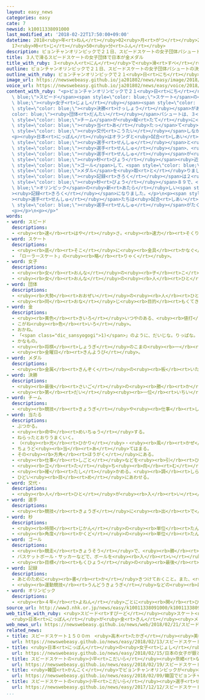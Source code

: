 ```yaml
---
layout: easy_news
categories: easy
cate: 7
newsid: k10011338091000
last_modified_at: '2018-02-22T17:50:00+09:00'
datetime: 2018<ruby>年<rt>ねん</rt></ruby>02<ruby>月<rt>がつ</rt></ruby>22<ruby>日<rt>にち</rt></ruby>
  17<ruby>時<rt>じ</rt></ruby>50<ruby>分<rt>ふん</rt></ruby>
description: ピョンチャンオリンピックで２１日、スピードスケートの女子団体パシュートの決勝がありました。
title: ３人で滑るスピードスケートの女子団体で日本が金メダル
title_with_ruby: ３<ruby>人<rt>にん</rt></ruby>で<ruby>滑<rt>すべ</rt></ruby>るスピードスケートの<ruby>女子<rt>じょし</rt></ruby><ruby>団体<rt>だんたい</rt></ruby>で<ruby>日本<rt>にっぽん</rt></ruby>が<ruby>金<rt>きん</rt></ruby>メダル
outline: ピョンチャンオリンピックで２１日、スピードスケートの女子団体パシュートの決勝がありました。
outline_with_ruby: ピョンチャンオリンピックで２１<ruby>日<rt>にち</rt></ruby>、スピードスケートの<ruby>女子<rt>じょし</rt></ruby><ruby>団体<rt>だんたい</rt></ruby>パシュートの<ruby>決勝<rt>けっしょう</rt></ruby>がありました。
image_url: https://newswebeasy.github.io/ja201802/news/easy/image/2018/02/22/k10011338091000.jpg
voice_url: https://newswebeasy.github.io/ja201802/news/easy/voice/2018/02/22/k10011338091000.mp3
content_with_ruby: "<p>ピョンチャンオリンピックで２１<ruby>日<rt>にち</rt></ruby>、<span style=\"color:\
  \ blue;\">スピード</span><span style=\"color: blue;\">スケート</span>の<span style=\"color:\
  \ blue;\"><ruby>女子<rt>じょし</rt></ruby></span><span style=\"color: blue;\"><ruby>団体<rt>だんたい</rt></ruby></span>パシュートの<span\
  \ style=\"color: blue;\"><ruby>決勝<rt>けっしょう</rt></ruby></span>がありました。<span style=\"\
  color: blue;\"><ruby>団体<rt>だんたい</rt></ruby></span>パシュートは、３<ruby>人<rt>にん</rt></ruby>の<span\
  \ style=\"color: blue;\">チーム</span>が<ruby>縦<rt>たて</rt></ruby>に<ruby>並<rt>なら</rt></ruby>んで<ruby>滑<rt>すべ</rt></ruby>ります。いちばん<ruby>前<rt>まえ</rt></ruby>は<ruby>強<rt>つよ</rt></ruby>い<ruby>風<rt>かぜ</rt></ruby>が<span\
  \ style=\"color: blue;\"><ruby>当<rt>あ</rt></ruby>たっ</span>て<ruby>疲<rt>つか</rt></ruby>れるため、<span\
  \ style=\"color: blue;\"><ruby>交代<rt>こうたい</rt></ruby></span>しながら<ruby>滑<rt>すべ</rt></ruby>ります。</p>\n\
  <p><ruby>日本<rt>にっぽん</rt></ruby>はオランダと<ruby>試合<rt>しあい</rt></ruby>をして、<ruby>高木<rt>たかぎ</rt></ruby><ruby>美帆<rt>みほ</rt></ruby><span\
  \ style=\"color: blue;\"><ruby>選手<rt>せんしゅ</rt></ruby></span>と<ruby>姉<rt>あね</rt></ruby>の<ruby>高木<rt>たかぎ</rt></ruby><ruby>菜那<rt>なな</rt></ruby><span\
  \ style=\"color: blue;\"><ruby>選手<rt>せんしゅ</rt></ruby></span>、<ruby>佐藤<rt>さとう</rt></ruby><ruby>綾乃<rt>あやの</rt></ruby><span\
  \ style=\"color: blue;\"><ruby>選手<rt>せんしゅ</rt></ruby></span>が<ruby>出<rt>で</rt></ruby>ました。<ruby>途中<rt>とちゅう</rt></ruby>でオランダのほうがはやくなりましたが、<ruby>最後<rt>さいご</rt></ruby>に<ruby>日本<rt>にっぽん</rt></ruby>がオランダより２<span\
  \ style=\"color: blue;\"><ruby>秒<rt>びょう</rt></ruby></span><ruby>近<rt>ちか</rt></ruby>くはやく<span\
  \ style=\"color: blue;\">ゴール</span>して、<span style=\"color: blue;\"><ruby>金<rt>きん</rt></ruby></span><span\
  \ style=\"color: blue;\">メダル</span>を<ruby>取<rt>と</rt></ruby>りました。<ruby>日本<rt>にっぽん</rt></ruby>の<span\
  \ style=\"color: blue;\"><ruby>記録<rt>きろく</rt></ruby></span>は２<ruby>分<rt>ふん</rt></ruby>５３<span\
  \ style=\"color: blue;\"><ruby>秒<rt>びょう</rt></ruby></span>８９で、<span style=\"color:\
  \ blue;\">オリンピック</span>の<ruby>新<rt>あたら</rt></ruby>しい<span style=\"color: blue;\"\
  ><ruby>記録<rt>きろく</rt></ruby></span>になりました。</p>\n<p><span style=\"color: blue;\"\
  ><ruby>選手<rt>せんしゅ</rt></ruby></span>たちは<ruby>試合<rt>しあい</rt></ruby>のあと、「みんなの<ruby>力<rt>ちから</rt></ruby>を１つにすれば、<ruby>強<rt>つよ</rt></ruby>い<span\
  \ style=\"color: blue;\"><ruby>選手<rt>せんしゅ</rt></ruby></span>がたくさんいる<ruby>国<rt>くに</rt></ruby>にも<ruby>勝<rt>か</rt></ruby>つことができます」と<ruby>話<rt>はな</rt></ruby>しました。</p>\n\
  <p></p>\n<p></p>"
words:
- word: スピード
  descriptions:
  - <ruby><rb>速</rb><rt>はや</rt></ruby>さ。<ruby><rb>速力</rb><rt>そくりょく</rt></ruby>。
- word: スケート
  descriptions:
  - <ruby><rb>底</rb><rt>そこ</rt></ruby>に<ruby><rb>金具</rb><rt>かなぐ</rt></ruby>の<ruby><rb>刃</rb><rt>は</rt></ruby>がついているくつをはいて、<ruby><rb>氷</rb><rt>こおり</rt></ruby>の<ruby><rb>上</rb><rt>うえ</rt></ruby>をすべるスポーツ。アイススケート。また、そのためのくつ。
  - 「ローラースケート」の<ruby><rb>略</rb><rt>りゃく</rt></ruby>。
- word: 女子
  descriptions:
  - <ruby><rb>女</rb><rt>おんな</rt></ruby>の<ruby><rb>子</rb><rt>こ</rt></ruby>。
  - <ruby><rb>女</rb><rt>おんな</rt></ruby>の<ruby><rb>人</rb><rt>ひと</rt></ruby>。<ruby><rb>女性</rb><rt>じょせい</rt></ruby>。
- word: 団体
  descriptions:
  - <ruby><rb>大勢</rb><rt>おおぜい</rt></ruby>の<ruby><rb>人</rb><rt>ひと</rt></ruby>の<ruby><rb>集</rb><rt>あつ</rt></ruby>まり。
  - <ruby><rb>同</rb><rt>おな</rt></ruby>じ<ruby><rb>目的</rb><rt>もくてき</rt></ruby>を<ruby><rb>持</rb><rt>も</rt></ruby>った<ruby><rb>人々</rb><rt>ひとびと</rt></ruby>の<ruby><rb>集</rb><rt>あつ</rt></ruby>まり。
- word: 金
  descriptions:
  - <ruby><rb>黄色</rb><rt>きいろ</rt></ruby>いつやのある、<ruby><rb>値打</rb><rt>ねう</rt></ruby>ちの<ruby><rb>高</rb><rt>たか</rt></ruby>い<ruby><rb>金属</rb><rt>きんぞく</rt></ruby>。こがね。
  - こがね<ruby><rb>色</rb><rt>いろ</rt></ruby>。
  - おかね。
  - 「<span class="dic_sansyogogi">1)</span>」のように、だいじな。りっぱな。
  - かなもの。
  - <ruby><rb>将棋</rb><rt>しょうぎ</rt></ruby>のこまの<ruby><rb>一</rb><rt>ひと</rt></ruby>つ。
  - <ruby><rb>金曜日</rb><rt>きんようび</rt></ruby>。
- word: メダル
  descriptions:
  - <ruby><rb>金属</rb><rt>きんぞく</rt></ruby>の<ruby><rb>板</rb><rt>いた</rt></ruby>に、<ruby><rb>絵</rb><rt>え</rt></ruby>や<ruby><rb>文字</rb><rt>もじ</rt></ruby>などをうきぼりにしたもの。<ruby><rb>記念品</rb><rt>きねんひん</rt></ruby>や<ruby><rb>賞品</rb><rt>しょうひん</rt></ruby>などにする。
- word: 決勝
  descriptions:
  - <ruby><rb>最後</rb><rt>さいご</rt></ruby>の<ruby><rb>勝</rb><rt>か</rt></ruby>ち<ruby><rb>負</rb><rt>ま</rt></ruby>けを<ruby><rb>決</rb><rt>き</rt></ruby>めること。
  - <ruby><rb>第</rb><rt>だい</rt></ruby><ruby><rb>一位</rb><rt>いちい</rt></ruby>のものを<ruby><rb>決</rb><rt>き</rt></ruby>めること。
- word: チーム
  descriptions:
  - <ruby><rb>競技</rb><rt>きょうぎ</rt></ruby>や<ruby><rb>仕事</rb><rt>しごと</rt></ruby>をするときの、<ruby><rb>組</rb><rt>くみ</rt></ruby>や<ruby><rb>団体</rb><rt>だんたい</rt></ruby>。
- word: 当たる
  descriptions:
  - ぶつかる。
  - <ruby><rb>命中</rb><rt>めいちゅう</rt></ruby>する。
  - ねらったとおりうまくいく。
  - （<ruby><rb>光</rb><rt>ひかり</rt></ruby>・<ruby><rb>風</rb><rt>かぜ</rt></ruby>などを）<ruby><rb>受</rb><rt>う</rt></ruby>けるようにする。
  - ちょうど<ruby><rb>当</rb><rt>あ</rt></ruby>てはまる。
  - その<ruby><rb>方角</rb><rt>ほうがく</rt></ruby>にある。
  - <ruby><rb>仕事</rb><rt>しごと</rt></ruby>などを<ruby><rb>引</rb><rt>ひ</rt></ruby>き<ruby><rb>受</rb><rt>う</rt></ruby>ける。
  - <ruby><rb>立</rb><rt>た</rt></ruby>ち<ruby><rb>向</rb><rt>む</rt></ruby>かう。
  - <ruby><rb>確</rb><rt>たし</rt></ruby>かめる。<ruby><rb>調</rb><rt>しら</rt></ruby>べる。
  - ひどい<ruby><rb>目</rb><rt>め</rt></ruby>にあわせる。
- word: 交代・
  descriptions:
  - <ruby><rb>人</rb><rt>ひと</rt></ruby>が<ruby><rb>入</rb><rt>い</rt></ruby>れかわること。かわり<ruby><rb>合</rb><rt>あ</rt></ruby>うこと。
- word: 選手
  descriptions:
  - <ruby><rb>競技</rb><rt>きょうぎ</rt></ruby>に<ruby><rb>出</rb><rt>で</rt></ruby>るために<ruby><rb>選</rb><rt>えら</rt></ruby>ばれた<ruby><rb>人</rb><rt>ひと</rt></ruby>。
- word: 秒
  descriptions:
  - <ruby><rb>時間</rb><rt>じかん</rt></ruby>の<ruby><rb>単位</rb><rt>たんい</rt></ruby>。１<ruby><rb>分</rb><rt>ぷん</rt></ruby>の６０<ruby><rb>分</rb><rt>ぶん</rt></ruby>の１。
  - <ruby><rb>角度</rb><rt>かくど</rt></ruby>の<ruby><rb>単位</rb><rt>たんい</rt></ruby>。１<ruby><rb>分</rb><rt>ぷん</rt></ruby>の６０<ruby><rb>分</rb><rt>ぶん</rt></ruby>の１。
- word: ゴール
  descriptions:
  - <ruby><rb>競走</rb><rt>きょうそう</rt></ruby>で、<ruby><rb>勝</rb><rt>か</rt></ruby>ち<ruby><rb>負</rb><rt>ま</rt></ruby>けを<ruby><rb>決</rb><rt>き</rt></ruby>める<ruby><rb>所</rb><rt>ところ</rt></ruby>。<ruby><rb>決勝点</rb><rt>けっしょうてん</rt></ruby>。
  - バスケットボール・サッカーなどで、ボールを<ruby><rb>入</rb><rt>い</rt></ruby>れると<ruby><rb>点</rb><rt>てん</rt></ruby>になる<ruby><rb>所</rb><rt>ところ</rt></ruby>。また、そこにボールを<ruby><rb>入</rb><rt>い</rt></ruby>れること。
  - <ruby><rb>目標</rb><rt>もくひょう</rt></ruby>の<ruby><rb>最後</rb><rt>さいご</rt></ruby>の<ruby><rb>点</rb><rt>てん</rt></ruby>。
- word: 記録
  descriptions:
  - あとのために<ruby><rb>書</rb><rt>か</rt></ruby>きつけておくこと。また、<ruby><rb>書</rb><rt>か</rt></ruby>きつけたもの。
  - <ruby><rb>運動競技</rb><rt>うんどうきょうぎ</rt></ruby>などの<ruby><rb>最高</rb><rt>さいこう</rt></ruby>の<ruby><rb>成績</rb><rt>せいせき</rt></ruby>。レコード。
- word: オリンピック
  descriptions:
  - <ruby><rb>４年</rb><rt>よねん</rt></ruby>ごとに<ruby><rb>開</rb><rt>ひら</rt></ruby>かれ、<ruby><rb>世界</rb><rt>せかい</rt></ruby>じゅうの<ruby><rb>国々</rb><rt>くにぐに</rt></ruby>から<ruby><rb>選手</rb><rt>せんしゅ</rt></ruby>が<ruby><rb>参加</rb><rt>さんか</rt></ruby>する<ruby><rb>競技大会</rb><rt>きょうぎたいかい</rt></ruby>。<ruby><rb>古代</rb><rt>こだい</rt></ruby>ギリシャのオリンピアで<ruby><rb>開</rb><rt>ひら</rt></ruby>かれた<ruby><rb>古代</rb><rt>こだい</rt></ruby>オリンピックにならって、フランスのクーベルタンの<ruby><rb>力</rb><rt>ちから</rt></ruby>で、１８９６<ruby><rb>年</rb><rt>ねん</rt></ruby>にギリシャのアテネで<ruby><rb>開</rb><rt>ひら</rt></ruby>かれたのが、<ruby><rb>近代</rb><rt>きんだい</rt></ruby>オリンピックの<ruby><rb>始</rb><rt>はじ</rt></ruby>まり。<ruby><rb>五輪</rb><rt>ごりん</rt></ruby>。
source_url: http://www3.nhk.or.jp/news/easy/k10011338091000/k10011338091000.html
web_title_with_ruby: <ruby>スピード<rt>すぴーど</rt></ruby><ruby>スケート<rt>すけーと</rt></ruby><ruby>女子<rt>じょし</rt></ruby><ruby>団体<rt>だんたい</rt></ruby><ruby>パシュート<rt>ぱしゅーと</rt></ruby>
  <ruby>日本<rt>にっぽん</rt></ruby>が<ruby>金<rt>きん</rt></ruby><ruby>メダル<rt>めだる</rt></ruby>
web_news_url: https://newswebeasy.github.io/news/web/2018/02/21/スピードスケート女子団体パシュート-日本が金メダル
related_news:
- title: スピードスケート１５００ｍ　<ruby>高木<rt>たかぎ</rt></ruby><ruby>美帆<rt>みほ</rt></ruby><ruby>選手<rt>せんしゅ</rt></ruby>が<ruby>銀<rt>ぎん</rt></ruby>メダル
  url: https://newswebeasy.github.io/news/easy/2018/02/13/スピードスケート1500m-高木美帆選手が銀メダル
- title: <ruby>日本<rt>にっぽん</rt></ruby>の<ruby>女子<rt>じょし</rt></ruby>が<ruby>銀<rt>ぎん</rt></ruby>と<ruby>銅<rt>どう</rt></ruby>メダル　スピードスケート１０００m
  url: https://newswebeasy.github.io/news/easy/2018/02/15/日本の女子が銀と銅メダル-スピードスケート1000m
- title: スピードスケートの<ruby>小平<rt>こだいら</rt></ruby><ruby>奈緒<rt>なお</rt></ruby><ruby>選手<rt>せんしゅ</rt></ruby>が<ruby>金<rt>きん</rt></ruby>メダルを<ruby>取<rt>と</rt></ruby>る
  url: https://newswebeasy.github.io/news/easy/2018/02/19/スピードスケートの小平奈緒選手が金メダルを取る
- title: <ruby>韓国<rt>かんこく</rt></ruby>でピョンチャンオリンピックが<ruby>始<rt>はじ</rt></ruby>まる
  url: https://newswebeasy.github.io/news/easy/2018/02/09/韓国でピョンチャンオリンピックが始まる
- title: スピードスケートの<ruby>小平<rt>こだいら</rt></ruby><ruby>選手<rt>せんしゅ</rt></ruby>が<ruby>世界<rt>せかい</rt></ruby>で１<ruby>番<rt>ばん</rt></ruby><ruby>速<rt>はや</rt></ruby>い<ruby>記録<rt>きろく</rt></ruby>を<ruby>出<rt>だ</rt></ruby>す
  url: https://newswebeasy.github.io/news/easy/2017/12/12/スピードスケートの小平選手が世界で1番速い記録を出す
...
```

